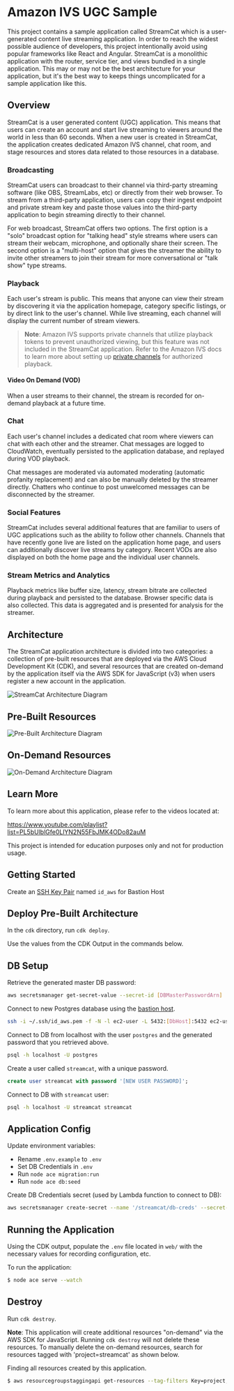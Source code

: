 # Amazon IVS UGC Sample

This project contains a sample application called StreamCat which is a user-generated content live streaming application. In order to reach the widest possible audience of developers, this project intentionally avoid using popular frameworks like React and Angular. StreamCat is a monolithic application with the router, service tier, and views bundled in a single application. This may or may not be the best architecture for your application, but it's the best way to keeps things uncomplicated for a sample application like this.

## Overview

StreamCat is a user generated content (UGC) application. This means that users can create an account and start live streaming to viewers around the world in less than 60 seconds. When a new user is created in StreamCat, the application creates dedicated Amazon IVS channel, chat room, and stage resources and stores data related to those resources in a database.

### Broadcasting

StreamCat users can broadcast to their channel via third-party streaming software (like OBS, StreamLabs, etc) or directly from their web browser. To stream from a third-party application, users can copy their ingest endpoint and private stream key and paste those values into the third-party application to begin streaming directly to their channel.

For web broadcast, StreamCat offers two options. The first option is a "solo" broadcast option for "talking head" style streams where users can stream their webcam, microphone, and optionally share their screen. The second option is a "multi-host" option that gives the streamer the ability to invite other streamers to join their stream for more conversational or "talk show" type streams.

### Playback

Each user's stream is public. This means that anyone can view their stream by discovering it via the application homepage, category specific listings, or by direct link to the user's channel. While live streaming, each channel will display the current number of stream viewers.

> **Note**: Amazon IVS supports private channels that utilize playback tokens to prevent unauthorized viewing, but this feature was not included in the StreamCat application. Refer to the Amazon IVS docs to learn more about setting up [private channels](https://docs.aws.amazon.com/ivs/latest/userguide/private-channels.html) for authorized playback.

#### Video On Demand (VOD)

When a user streams to their channel, the stream is recorded for on-demand playback at a future time.

### Chat

Each user's channel includes a dedicated chat room where viewers can chat with each other and the streamer. Chat messages are logged to CloudWatch, eventually persisted to the application database, and replayed during VOD playback.

Chat messages are moderated via automated moderating (automatic profanity replacement) and can also be manually deleted by the streamer directly. Chatters who continue to post unwelcomed messages can be disconnected by the streamer.

### Social Features

StreamCat includes several additional features that are familiar to users of UGC applications such as the ability to follow other channels. Channels that have recently gone live are listed on the application home page, and users can additionally discover live streams by category. Recent VODs are also displayed on both the home page and the individual user channels.

### Stream Metrics and Analytics

Playback metrics like buffer size, latency, stream bitrate are collected during playback and persisted to the database. Browser specific data is also collected. This data is aggregated and is presented for analysis for the streamer.

## Architecture

The StreamCat application architecture is divided into two categories: a collection of pre-built resources that are deployed via the AWS Cloud Development Kit (CDK), and several resources that are created on-demand by the application itself via the AWS SDK for JavaScript (v3) when users register a new account in the application.

![StreamCat Architecture Diagram](docs/architecture_overview.png)

## Pre-Built Resources

![Pre-Built Architecture Diagram](docs/prebuilt_arch.png)

## On-Demand Resources

![On-Demand Architecture Diagram](docs/on_demand_arch.png)

## Learn More

To learn more about this application, please refer to the videos located at:

https://www.youtube.com/playlist?list=PL5bUlblGfe0LlYN2N55FbJMK4ODo82auM

This project is intended for education purposes only and not for production usage.

## Getting Started

Create an [SSH Key Pair](https://us-east-1.console.aws.amazon.com/ec2/home?region=us-east-1#KeyPairs:) named `id_aws` for Bastion Host

## Deploy Pre-Built Architecture

In the `cdk` directory, run `cdk deploy`.

Use the values from the CDK Output in the commands below.

## DB Setup

Retrieve the generated master DB password:

```bash
aws secretsmanager get-secret-value --secret-id [DBMasterPasswordArn]
```

Connect to new Postgres database using the [bastion host](https://repost.aws/knowledge-center/rds-connect-using-bastion-host-linux).

```bash
ssh -i ~/.ssh/id_aws.pem -f -N -l ec2-user -L 5432:[DbHost]:5432 ec2-user@[BastionHostIp]
```

Connect to DB from localhost with the user `postgres` and the generated password that you retrieved above.

```bash
psql -h localhost -U postgres
```

Create a user called `streamcat`, with a unique password.

```sql
create user streamcat with password '[NEW USER PASSWORD]';
```

Connect to DB with `streamcat` user:

```bash
psql -h localhost -U streamcat streamcat
```

## Application Config

Update environment variables:

- Rename `.env.example` to `.env`
- Set DB Credentials in `.env`
- Run `node ace migration:run`
- Run `node ace db:seed`

Create DB Credentials secret (used by Lambda function to connect to DB):

```bash
aws secretsmanager create-secret --name '/streamcat/db-creds' --secret-string '{"dbUser": "streamcat", "dbPassword": "[NEW USER PASSWORD]", "dbHost": "[DbHost]", "dbDatabase": "streamcat"}'
```

## Running the Application

Using the CDK output, populate the `.env` file located in `web/` with the necessary values for recording configuration, etc.

To run the application:

```bash
$ node ace serve --watch
```

## Destroy

Run `cdk destroy`.

**Note**: This application will create additional resources "on-demand" via the AWS SDK for JavaScript. Running `cdk destroy` will not delete these resources. To manually delete the on-demand resources, search for resources tagged with 'project=streamcat' as shown below.

Finding all resources created by this application.

```bash
$ aws resourcegroupstaggingapi get-resources --tag-filters Key=project,Values=streamcat
```
